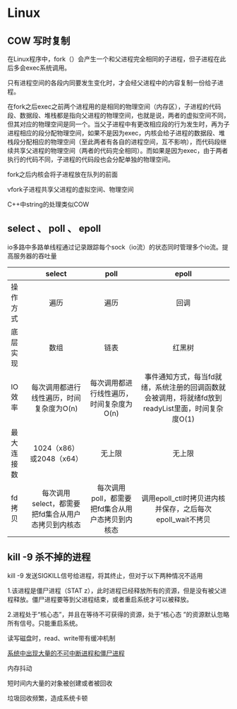 # Linux 

## COW 写时复制

在Linux程序中，fork（）会产生一个和父进程完全相同的子进程，但子进程在此后多会exec系统调用。

只有进程空间的各段内同要发生变化时，才会经父进程中的内容复制一份给子进程。

在fork之后exec之前两个进程用的是相同的物理空间（内存区），子进程的代码段、数据段、堆栈都是指向父进程的物理空间，也就是说，两者的虚拟空间不同，但其对应的物理空间是同一个。当父子进程中有更改相应段的行为发生时，再为子进程相应的段分配物理空间，如果不是因为exec，内核会给子进程的数据段、堆栈段分配相应的物理空间（至此两者有各自的进程空间，互不影响），而代码段继续共享父进程的物理空间（两者的代码完全相同）。而如果是因为exec，由于两者执行的代码不同，子进程的代码段也会分配单独的物理空间。

fork之后内核会将子进程放在队列的前面

vfork子进程共享父进程的虚拟空间、物理空间

C++中string的处理类似COW

## select 、 poll 、 epoll

io多路中多路单线程通过记录跟踪每个sock（io流）的状态同时管理多个io流。提高服务器的吞吐量

|            |                       select                       |                       poll                       |                            epoll                             |
| :--------- | :------------------------------------------------: | :----------------------------------------------: | :----------------------------------------------------------: |
| 操作方式   |                        遍历                        |                       遍历                       |                             回调                             |
| 底层实现   |                        数组                        |                       链表                       |                            红黑树                            |
| IO效率     |      每次调用都进行线性遍历，时间复杂度为O(n)      |     每次调用都进行线性遍历，时间复杂度为O(n)     | 事件通知方式，每当fd就绪，系统注册的回调函数就会被调用，将就绪fd放到readyList里面，时间复杂度O(1) |
| 最大连接数 |              1024（x86）或2048（x64）              |                      无上限                      |                            无上限                            |
| fd拷贝     | 每次调用select，都需要把fd集合从用户态拷贝到内核态 | 每次调用poll，都需要把fd集合从用户态拷贝到内核态 |  调用epoll_ctl时拷贝进内核并保存，之后每次epoll_wait不拷贝   |

## kill -9 杀不掉的进程

kill -9 发送SIGKILL信号给进程，将其终止，但对于以下两种情况不适用

1.该进程是僵尸进程（STAT z），此时进程已经释放所有的资源，但是没有被父进程释放。僵尸进程要等到父进程结束，或者重启系统才可以被释放。

2.进程处于“核心态”，并且在等待不可获得的资源，处于“核心态 ”的资源默认忽略所有信号。只能重启系统。

读写磁盘时，read、write带有缓冲机制



[系统中出现大量的不可中断进程和僵尸进程](https://www.cnblogs.com/yhq1314/p/11004945.html)



内存抖动

短时间内大量的对象被创建或者被回收

垃圾回收频繁，造成系统卡顿